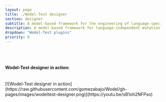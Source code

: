 ```yaml
---
layout: page
title: ./Wodel-Test designer
section: designer
subtitle: A model-based framework for the engineering of language-specific mutation testing tools
description: A model-based framework for language-independent mutation testing
dropdown: "Wodel-Test plugins"
priority: 6
---
```


<br>
<br>
<h4>Wodel-Test designer in action:</h4>
<br>
[![Wodel-Test designer in action](https://raw.githubusercontent.com/gomezabajo/Wodel/gh-pages/images/wodeltest-designer.png)](https://youtu.be/sB1oh2NFPso)


